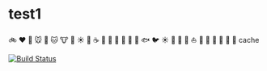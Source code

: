 # test1

:bike: :heart: :dog: :mouse: :rabbit: :cat: :cow: :pig: :sunny: :car:
:coffee: :bouquet: :baby: :shoe: :cookie: :whale: :whale2: :fish:  :bird: :sunny: :car: :train: 
:ship: :boat: :tada: :ghost: :shit: :horse: :monkey:
:cake:
cache

[![Build Status](https://travis-ci.org/tyranja/test1.svg?branch=master)](https://travis-ci.org/tyranja/test1)
